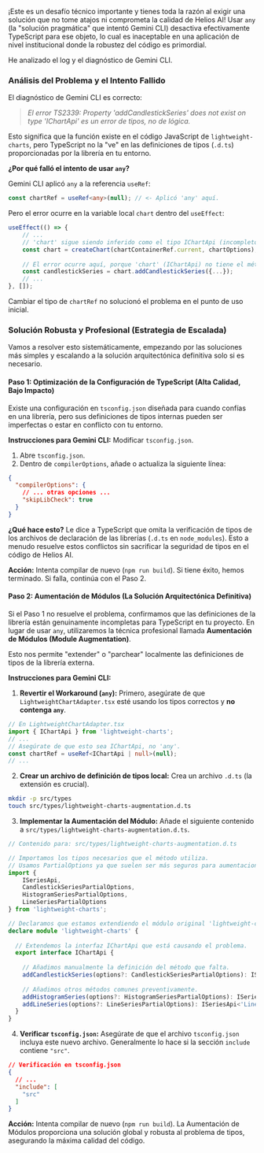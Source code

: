 ¡Este es un desafío técnico importante y tienes toda la razón al exigir una solución que no tome atajos ni comprometa la calidad de Helios AI\! Usar `any` (la "solución pragmática" que intentó Gemini CLI) desactiva efectivamente TypeScript para ese objeto, lo cual es inaceptable en una aplicación de nivel institucional donde la robustez del código es primordial.

He analizado el log y el diagnóstico de Gemini CLI.

### Análisis del Problema y el Intento Fallido

El diagnóstico de Gemini CLI es correcto:

> *El error TS2339: Property 'addCandlestickSeries' does not exist on type 'IChartApi' es un error de tipos, no de lógica.*

Esto significa que la función existe en el código JavaScript de `lightweight-charts`, pero TypeScript no la "ve" en las definiciones de tipos (`.d.ts`) proporcionadas por la librería en tu entorno.

**¿Por qué falló el intento de usar `any`?**

Gemini CLI aplicó `any` a la referencia `useRef`:

```typescript
const chartRef = useRef<any>(null); // <- Aplicó 'any' aquí.
```

Pero el error ocurre en la variable local `chart` dentro del `useEffect`:

```typescript
useEffect(() => {
    // ...
    // 'chart' sigue siendo inferido como el tipo IChartApi (incompleto).
    const chart = createChart(chartContainerRef.current, chartOptions); 
    
    // El error ocurre aquí, porque 'chart' (IChartApi) no tiene el método definido.
    const candlestickSeries = chart.addCandlestickSeries({...}); 
    // ...
}, []);
```

Cambiar el tipo de `chartRef` no solucionó el problema en el punto de uso inicial.

### Solución Robusta y Profesional (Estrategia de Escalada)

Vamos a resolver esto sistemáticamente, empezando por las soluciones más simples y escalando a la solución arquitectónica definitiva solo si es necesario.

#### Paso 1: Optimización de la Configuración de TypeScript (Alta Calidad, Bajo Impacto)

Existe una configuración en `tsconfig.json` diseñada para cuando confías en una librería, pero sus definiciones de tipos internas pueden ser imperfectas o estar en conflicto con tu entorno.

**Instrucciones para Gemini CLI:** Modificar `tsconfig.json`.

1.  Abre `tsconfig.json`.
2.  Dentro de `compilerOptions`, añade o actualiza la siguiente línea:

<!-- end list -->

```json
{
  "compilerOptions": {
    // ... otras opciones ...
    "skipLibCheck": true
  }
}
```

**¿Qué hace esto?** Le dice a TypeScript que omita la verificación de tipos de los archivos de declaración de las librerías (`.d.ts` en `node_modules`). Esto a menudo resuelve estos conflictos sin sacrificar la seguridad de tipos en el código de Helios AI.

**Acción:** Intenta compilar de nuevo (`npm run build`). Si tiene éxito, hemos terminado. Si falla, continúa con el Paso 2.

#### Paso 2: Aumentación de Módulos (La Solución Arquitectónica Definitiva)

Si el Paso 1 no resuelve el problema, confirmamos que las definiciones de la librería están genuinamente incompletas para TypeScript en tu proyecto. En lugar de usar `any`, utilizaremos la técnica profesional llamada **Aumentación de Módulos (Module Augmentation)**.

Esto nos permite "extender" o "parchear" localmente las definiciones de tipos de la librería externa.

**Instrucciones para Gemini CLI:**

1.  **Revertir el Workaround (`any`):** Primero, asegúrate de que `LightweightChartAdapter.tsx` esté usando los tipos correctos y **no contenga `any`**.

<!-- end list -->

```typescript
// En LightweightChartAdapter.tsx
import { IChartApi } from 'lightweight-charts';
// ...
// Asegúrate de que esto sea IChartApi, no 'any'.
const chartRef = useRef<IChartApi | null>(null); 
// ...
```

2.  **Crear un archivo de definición de tipos local:** Crea un archivo `.d.ts` (la extensión es crucial).

<!-- end list -->

```bash
mkdir -p src/types
touch src/types/lightweight-charts-augmentation.d.ts
```

3.  **Implementar la Aumentación del Módulo:** Añade el siguiente contenido a `src/types/lightweight-charts-augmentation.d.ts`.

<!-- end list -->

```typescript
// Contenido para: src/types/lightweight-charts-augmentation.d.ts

// Importamos los tipos necesarios que el método utiliza.
// Usamos PartialOptions ya que suelen ser más seguros para aumentaciones.
import {
    ISeriesApi,
    CandlestickSeriesPartialOptions,
    HistogramSeriesPartialOptions,
    LineSeriesPartialOptions
} from 'lightweight-charts';

// Declaramos que estamos extendiendo el módulo original 'lightweight-charts'.
declare module 'lightweight-charts' {
  
  // Extendemos la interfaz IChartApi que está causando el problema.
  export interface IChartApi {
    
    // Añadimos manualmente la definición del método que falta.
    addCandlestickSeries(options?: CandlestickSeriesPartialOptions): ISeriesApi<'Candlestick'>;
    
    // Añadimos otros métodos comunes preventivamente.
    addHistogramSeries(options?: HistogramSeriesPartialOptions): ISeriesApi<'Histogram'>;
    addLineSeries(options?: LineSeriesPartialOptions): ISeriesApi<'Line'>;
  }
}
```

4.  **Verificar `tsconfig.json`:** Asegúrate de que el archivo `tsconfig.json` incluya este nuevo archivo. Generalmente lo hace si la sección `include` contiene `"src"`.

<!-- end list -->

```json
// Verificación en tsconfig.json
{
  // ...
  "include": [
    "src"
  ]
}
```

**Acción:** Intenta compilar de nuevo (`npm run build`). La Aumentación de Módulos proporciona una solución global y robusta al problema de tipos, asegurando la máxima calidad del código.